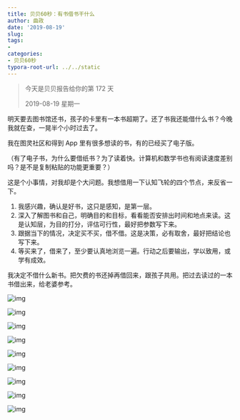 ```yaml
---
title: 贝贝60秒：有书借书干什么
author: 曲政
date: '2019-08-19'
slug: 
tags:
- 
categories:
- 贝贝60秒
typora-root-url: ../../static
---
```


>   今天是贝贝报告给你的第 172 天
>
>   2019-08-19 星期一

明天要去图书馆还书，孩子的卡里有一本书超期了。还了书我还能借什么书？今晚我就在查，一晃半个小时过去了。

我在图灵社区和得到 App 里有很多想读的书，有的已经买了电子版。

（有了电子书，为什么要借纸书？为了读着快。计算机和数学书也有阅读速度差别吗？是不是复制粘贴的功能更重要？）

这是个小事情，对我却是个大问题。我想借用一下认知飞轮的四个节点，来反省一下。

1.  我感兴趣，确认是好书，这只是感知，是第一层。
2.  深入了解图书和自己，明确目的和目标，看看能否安排出时间和地点来读。这是认知层，为目的打分，评估可行性，最好把参数写下来。
3.  跟据当下的情况，决定买不买，借不借。这是决策，必有取舍，最好把结论也写下来。
4.  等买来了，借来了，至少要认真地浏览一遍。行动之后要输出，学以致用，或学有成效。

我决定不借什么新书。把欠费的书还掉再借回来，跟孩子共用。把过去读过的一本书借出来，给老婆参考。

![img](/images/2019-08-19-%E8%B4%9D%E8%B4%9D60%E7%A7%92%EF%BC%9A%E6%9C%89%E4%B9%A6%E5%80%9F%E4%B9%A6%E5%B9%B2%E4%BB%80%E4%B9%88/640-20200416100040558.jpeg)

![img](/images/2019-08-19-%E8%B4%9D%E8%B4%9D60%E7%A7%92%EF%BC%9A%E6%9C%89%E4%B9%A6%E5%80%9F%E4%B9%A6%E5%B9%B2%E4%BB%80%E4%B9%88/640-20200416100040620.jpeg)

![img](/images/2019-08-19-%E8%B4%9D%E8%B4%9D60%E7%A7%92%EF%BC%9A%E6%9C%89%E4%B9%A6%E5%80%9F%E4%B9%A6%E5%B9%B2%E4%BB%80%E4%B9%88/640-20200416100040658.jpeg)

![img](/images/2019-08-19-%E8%B4%9D%E8%B4%9D60%E7%A7%92%EF%BC%9A%E6%9C%89%E4%B9%A6%E5%80%9F%E4%B9%A6%E5%B9%B2%E4%BB%80%E4%B9%88/640-20200416100040671.jpeg)

![img](/images/2019-08-19-%E8%B4%9D%E8%B4%9D60%E7%A7%92%EF%BC%9A%E6%9C%89%E4%B9%A6%E5%80%9F%E4%B9%A6%E5%B9%B2%E4%BB%80%E4%B9%88/640-20200416100040665.jpeg)

![img](/images/2019-08-19-%E8%B4%9D%E8%B4%9D60%E7%A7%92%EF%BC%9A%E6%9C%89%E4%B9%A6%E5%80%9F%E4%B9%A6%E5%B9%B2%E4%BB%80%E4%B9%88/640-20200416100040688.jpeg)

![img](/images/2019-08-19-%E8%B4%9D%E8%B4%9D60%E7%A7%92%EF%BC%9A%E6%9C%89%E4%B9%A6%E5%80%9F%E4%B9%A6%E5%B9%B2%E4%BB%80%E4%B9%88/640-20200416100040649.jpeg)

![img](https://mmbiz.qpic.cn/mmbiz_png/5d0nSSGWXJu2JficTDuZPX4Bk9UCDByDtDRWBUVUlVT4RU2VunrMl8mjZW9BVTtfXLANapjBU9UlMuMJjxZHYug/640?wx_fmt=png)

![img](/images/2019-08-19-%E8%B4%9D%E8%B4%9D60%E7%A7%92%EF%BC%9A%E6%9C%89%E4%B9%A6%E5%80%9F%E4%B9%A6%E5%B9%B2%E4%BB%80%E4%B9%88/640-20200416100040612.jpeg)


